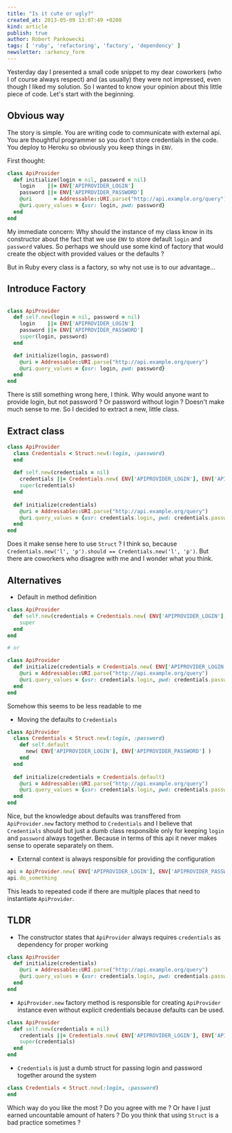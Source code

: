 ```yaml
---
title: "Is it cute or ugly?"
created_at: 2013-05-09 13:07:49 +0200
kind: article
publish: true
author: Robert Pankowecki
tags: [ 'ruby', 'refactoring', 'factory', 'dependency' ]
newsletter: :arkency_form
---
```


Yesterday day I presented a small code snippet to my dear coworkers
(who I of course always respect) and (as usually) they were not impressed,
even though I liked my solution. So I wanted to know your opinion about
this little piece of code. Let's start with the beginning.

<!-- more -->

## Obvious way

The story is simple. You are writing code to communicate with external api. You are
thoughtful programmer so you don't store credentials in the code. You deploy to Heroku
so obviously you keep things in `ENV`.

First thought:

```ruby
class ApiProvider
  def initialize(login = nil, password = nil)
    login    ||= ENV['APIPROVIDER_LOGIN']
    password ||= ENV['APIPROVIDER_PASSWORD']
    @uri       = Addressable::URI.parse("http://api.example.org/query")
    @uri.query_values = {usr: login, pwd: password}
  end
end
```

My immediate concern: Why should the instance of my class know in its constructor about
the fact that we use `ENV` to store default `login` and `password` values. So perhaps we should
use some kind of factory that would create the object with provided values or the defaults ?

But in Ruby every class is a factory, so why not use is to our advantage...

## Introduce Factory

```ruby

class ApiProvider
  def self.new(login = nil, password = nil)
    login    ||= ENV['APIPROVIDER_LOGIN']
    password ||= ENV['APIPROVIDER_PASSWORD']
    super(login, password)
  end

  def initialize(login, password)
    @uri = Addressable::URI.parse("http://api.example.org/query")
    @uri.query_values = {usr: login, pwd: password}
  end
end
```

There is still something wrong here, I think. Why would anyone want to provide login,
but not password ? Or password without login ? Doesn't make much sense to me.
So I decided to extract a new, little class.

## Extract class

```ruby
class ApiProvider
  class Credentials < Struct.new(:login, :password)
  end
 
  def self.new(credentials = nil)
    credentials ||= Credentials.new( ENV['APIPROVIDER_LOGIN'], ENV['APIPROVIDER_PASSWORD'] )
    super(credentials)
  end
 
  def initialize(credentials)
    @uri = Addressable::URI.parse("http://api.example.org/query")
    @uri.query_values = {usr: credentials.login, pwd: credentials.password}
  end
end
```

Does it make sense here to use `Struct` ?
I think so, because `Credentials.new('l', 'p').should == Credentials.new('l', 'p')`.
But there are coworkers who disagree with me and I wonder what you think.

## Alternatives

* Default in method definition

```ruby
class ApiProvider
  def self.new(credentials = Credentials.new( ENV['APIPROVIDER_LOGIN'], ENV['APIPROVIDER_PASSWORD'] ))
    super
  end
end

# or

class ApiProvider
  def initialize(credentials = Credentials.new( ENV['APIPROVIDER_LOGIN'], ENV['APIPROVIDER_PASSWORD'] ))
    @uri = Addressable::URI.parse("http://api.example.org/query")
    @uri.query_values = {usr: credentials.login, pwd: credentials.password}
  end
end
```

Somehow this seems to be less readable to me

* Moving the defaults to `Credentials`

```ruby
class ApiProvider
  class Credentials < Struct.new(:login, :password)
    def self.default
      new( ENV['APIPROVIDER_LOGIN'], ENV['APIPROVIDER_PASSWORD'] )
    end
  end
 
  def initialize(credentials = Credentials.default)
    @uri = Addressable::URI.parse("http://api.example.org/query")
    @uri.query_values = {usr: credentials.login, pwd: credentials.password}
  end
end
```

Nice, but the knowledge about defaults was transffered from `ApiProvider.new` factory method
to `Credentials` and I believe that `Credentials` should but just a dumb class responsible only for
keeping `login` and `password` always together. Because in terms of this api it never makes sense
to operate separately on them.

* External context is always responsible for providing the configuration

```ruby
api = ApiProvider.new( ENV['APIPROVIDER_LOGIN'], ENV['APIPROVIDER_PASSWORD'] )
api.do_something
```

This leads to repeated code if there are multiple places that need to instantiate `ApiProvider`.

## TLDR

* The constructor states that `ApiProvider` always requires `credentials`
as dependency for proper working

```ruby
class ApiProvider
  def initialize(credentials)
    @uri = Addressable::URI.parse("http://api.example.org/query")
    @uri.query_values = {usr: credentials.login, pwd: credentials.password}
  end
end
```

* `ApiProvider.new` factory method is responsible for creating `ApiProvider` instance even without
explicit credentials because defaults can be used.

```ruby
class ApiProvider
  def self.new(credentials = nil)
    credentials ||= Credentials.new( ENV['APIPROVIDER_LOGIN'], ENV['APIPROVIDER_PASSWORD'] )
    super(credentials)
  end
end
```

* `Credentials` is just a dumb struct for passing login and password together around the system

```ruby
class Credentials < Struct.new(:login, :password)
end
```

Which way do you like the most ? Do you agree with me ? Or have I just
earned uncountable amount of haters ? Do you think that using `Struct` is a bad practice sometimes ?
